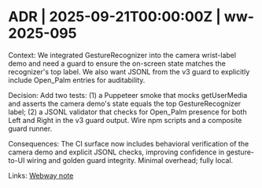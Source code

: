 # ADR | 2025-09-21T00:00:00Z | ww-2025-095

Context: We integrated GestureRecognizer into the camera wrist-label demo and need a guard to ensure the on-screen state matches the recognizer's top label. We also want JSONL from the v3 guard to explicitly include Open_Palm entries for auditability.

Decision: Add two tests: (1) a Puppeteer smoke that mocks getUserMedia and asserts the camera demo's state equals the top GestureRecognizer label; (2) a JSONL validator that checks for Open_Palm presence for both Left and Right in the v3 guard output. Wire npm scripts and a composite guard runner.

Consequences: The CI surface now includes behavioral verification of the camera demo and explicit JSONL checks, improving confidence in gesture-to-UI wiring and golden guard integrity. Minimal overhead; fully local.

Links: [Webway note](../../../../scaffolds/webway_ww-2025-095_open_palm_ci_guard.md)
